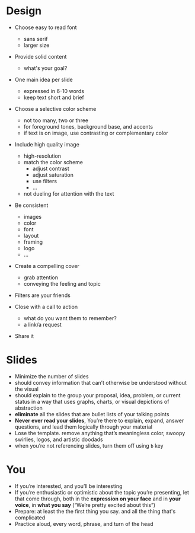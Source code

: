 # Design

- Choose easy to read font
    + sans serif
    + larger size

- Provide solid content
    + what's your goal?

- One main idea per slide
    + expressed in 6-10 words
    + keep text short and brief

- Choose a selective color scheme
    + not too many, two or three
    + for foreground tones, background base, and accents
    + if text is on image, use contrasting or complementary color

- Include high quality image
    + high-resolution
    + match the color scheme
        * adjust contrast
        * adjust saturation
        * use filters
        * ...
    + not dueling for attention with the text

- Be consistent
    + images
    + color
    + font
    + layout
    + framing
    + logo
    + ...

- Create a compelling cover
    + grab attention
    + conveying the feeling and topic

- Filters are your friends

- Close with a call to action
    + what do you want them to remember?
    + a link/a request

- Share it

# Slides

- Minimize the number of slides
- should convey information that can’t otherwise be understood without the visual
- should explain to the group your proposal, idea, problem, or current status in a way that uses graphs, charts, or visual depictions of abstraction
- __eliminate__ all the slides that are bullet lists of your talking points
- **Never ever read your slides**, You’re there to explain, expand, answer questions, and lead them logically through your material
- Lose the template. remove anything that’s meaningless color, swoopy swirlies, logos, and artistic doodads
- when you’re not referencing slides, turn them off using `b` key


# You

- If you’re interested, and you’ll be interesting
- If you’re enthusiastic or optimistic about the topic you’re presenting, let that come through, both in the __expression on your face__ and in __your voice__, in __what you say__ (“We’re pretty excited about this”)
- Prepare: at least the the first thing you say. and all the thing that's complicated
- Practice aloud, every word, phrase, and turn of the head